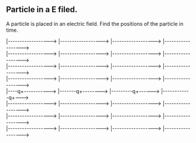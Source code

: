 ## Particle in a E filed.
 A particle is placed in an electric field. Find the positions of the particle in time.

 |------------------>  |------------------>  |------------------>    |------------------>  
 |------------------>  |------------------>  |------------------>    |------------------>  
 |------------------>  |------------------>  |------------------>    |------------------>  
 |------------------>  |------------------>  |------------------>    |------------------>  
 |----q+----------->  |-------q+-------->  |---------q+------>    |------------q+--->  
 |------------------>  |------------------>  |------------------>    |------------------>  
 |------------------>  |------------------>  |------------------>    |------------------>  
 |------------------>  |------------------>  |------------------>    |------------------>  
            
